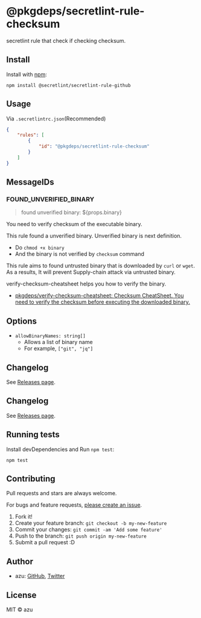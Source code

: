 # @pkgdeps/secretlint-rule-checksum

secretlint rule that check if checking checksum.


## Install

Install with [npm](https://www.npmjs.com/):

    npm install @secretlint/secretlint-rule-github

## Usage

Via `.secretlintrc.json`(Recommended)

```json
{
    "rules": [
        {
            "id": "@pkgdeps/secretlint-rule-checksum"
        }
    ]
}
```

## MessageIDs

### FOUND_UNVERIFIED_BINARY
> found unverified binary: ${props.binary}

You need to verify checksum of the executable binary.

This rule found a unverified binary.
Unverified binary is next definition.

- Do `chmod +x binary`
- And the binary is not verified by `checksum` command

This rule aims to found untrusted binary that is downloaded by `curl` or `wget`.
As a results, It will prevent Supply-chain attack via untrusted binary.

verify-checksum-cheatsheet helps you how to verify the binary.

- [pkgdeps/verify-checksum-cheatsheet: Checksum CheatSheet. You need to verify the checksum before executing the downloaded binary.](https://github.com/pkgdeps/verify-checksum-cheatsheet)

## Options

- `allowBinaryNames: string[]`
    - Allows a list of binary name
    - For example, `["git", "jq"]`

## Changelog

See [Releases page](https://github.com/secretlint/secretlint/releases).

## Changelog

See [Releases page](https://github.com/pkgdeps/unverified-checksum-checker/releases).

## Running tests

Install devDependencies and Run `npm test`:

    npm test

## Contributing

Pull requests and stars are always welcome.

For bugs and feature requests, [please create an issue](https://github.com/pkgdeps/unverified-checksum-checker/issues).

1. Fork it!
2. Create your feature branch: `git checkout -b my-new-feature`
3. Commit your changes: `git commit -am 'Add some feature'`
4. Push to the branch: `git push origin my-new-feature`
5. Submit a pull request :D

## Author

- azu: [GitHub](https://github.com/azu), [Twitter](https://twitter.com/azu_re)

## License

MIT © azu
